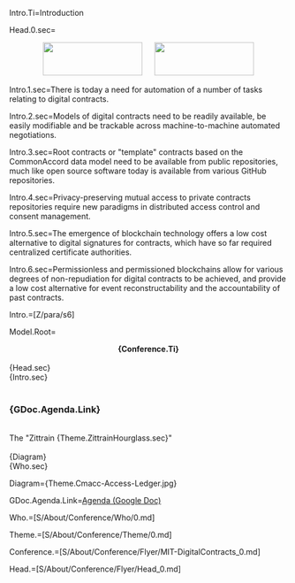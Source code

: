 Intro.Ti=Introduction

Head.0.sec=<center><a href="http://connection.mit.edu/"><img src="index.php?action=raw&file=S/About/Conference/Image/mit-connection-science.jpg" height="60" width="180"></a>   <a href="http://commonaccord.org"><img src="index.php?action=raw&file=S/About/Conference/Image/cmacc-trans.png"  height="60" width="180"></a></center>

Intro.1.sec=There is today a need for automation of a number of tasks relating to digital contracts.

Intro.2.sec=Models of digital contracts need to be readily available, be easily modifiable and be trackable across machine-to-machine automated negotiations. 

Intro.3.sec=Root contracts or "template" contracts based on the CommonAccord data model need to be available from public repositories, much like open source software today is available from various GitHub repositories.

Intro.4.sec=Privacy-preserving mutual access to private contracts repositories require new paradigms in distributed access control and consent management.

Intro.5.sec=The emergence of blockchain technology offers a low cost alternative to digital signatures for contracts, which have so far required centralized certificate authorities.

Intro.6.sec=Permissionless and permissioned blockchains allow for various degrees of non-repudiation for digital contracts to be achieved, and provide a low cost alternative for event reconstructability and the accountability of past contracts.

Intro.=[Z/para/s6]  

Model.Root=<center><b>{Conference.Ti}</b></center><br>{Head.sec}<br>{Intro.sec}<br><br><h3>{GDoc.Agenda.Link}</h3><br>The "Zittrain {Theme.ZittrainHourglass.sec}"<br><br>{Diagram} <br>{Who.sec}

Diagram={Theme.Cmacc-Access-Ledger.jpg}

GDoc.Agenda.Link=<a href="https://docs.google.com/document/d/1_GZf9SKWRhv7NODAxSTUnazxfAMA-0-0dTYv42fJFNs/edit#">Agenda (Google Doc)</a>

Who.=[S/About/Conference/Who/0.md]

Theme.=[S/About/Conference/Theme/0.md]

Conference.=[S/About/Conference/Flyer/MIT-DigitalContracts_0.md]

Head.=[S/About/Conference/Flyer/Head_0.md]
